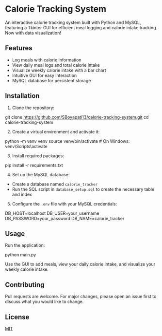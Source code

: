 # Calorie Tracking System

An interactive calorie tracking system built with Python and MySQL, featuring a Tkinter GUI for efficient meal logging and calorie intake tracking. Now with data visualization!

## Features

- Log meals with calorie information
- View daily meal logs and total calorie intake
- Visualize weekly calorie intake with a bar chart
- Intuitive GUI for easy interaction
- MySQL database for persistent storage

## Installation

1. Clone the repository:

git clone https://github.com/SBoyapati13/calorie-tracking-system.git
cd calorie-tracking-system

2. Create a virtual environment and activate it:

python -m venv venv
source venv/bin/activate # On Windows: venv\Scripts\activate

3. Install required packages:

pip install -r requirements.txt

4. Set up the MySQL database:
- Create a database named `calorie_tracker`
- Run the SQL script in `database_setup.sql` to create the necessary table and index

5. Configure the `.env` file with your MySQL credentials:

DB_HOST=localhost
DB_USER=your_username
DB_PASSWORD=your_password
DB_NAME=calorie_tracker

## Usage

Run the application:

python main.py


Use the GUI to add meals, view your daily calorie intake, and visualize your weekly calorie intake.

## Contributing

Pull requests are welcome. For major changes, please open an issue first to discuss what you would like to change.

## License

[MIT](https://choosealicense.com/licenses/mit/)
